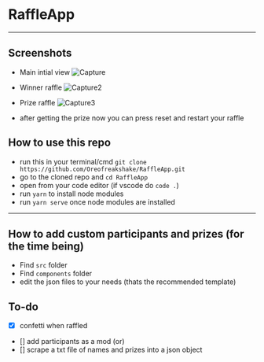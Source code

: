 # RaffleApp
-------------------------------

## Screenshots

- Main intial view
![Capture](https://user-images.githubusercontent.com/53213763/220857966-0da1459c-88f8-4605-8f17-dddca76bb3bb.PNG)

- Winner raffle
![Capture2](https://user-images.githubusercontent.com/53213763/220858099-e929ec15-b178-4131-9483-657aac32928b.PNG)

- Prize raffle
![Capture3](https://user-images.githubusercontent.com/53213763/220858130-9dba0d32-7637-4975-a7ae-461a12953694.PNG)

- after getting the prize now you can press reset and restart your raffle 


## How to use this repo 
- run this in your terminal/cmd ```git clone https://github.com/Oreofreakshake/RaffleApp.git```
- go to the cloned repo and ```cd RaffleApp```
- open from your code editor (if vscode do ```code .```)
- run ```yarn``` to install node modules
- run ```yarn serve``` once node modules are installed
--------------------------------

## How to add custom participants and prizes (for the time being)
- Find ```src``` folder
- Find ```components``` folder
- edit the json files to your needs (thats the recommended template)


## To-do
- [x] confetti when raffled
- [] add participants as a mod (or)
- [] scrape a txt file of names and prizes into a json object
